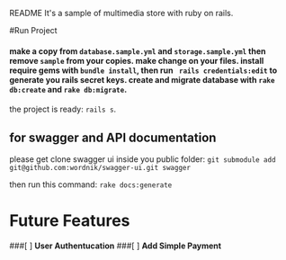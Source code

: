 README
It's a sample of multimedia store with ruby on rails.

#Run Project
#### make a copy from `database.sample.yml` and `storage.sample.yml` then remove `sample` from your copies. make change on your files. install require gems with `bundle install`, then run ` rails credentials:edit` to generate you rails secret keys. create and migrate database with `rake db:create` and `rake db:migrate`.

the project is ready: `rails s`.

## for swagger and API documentation
please get clone swagger ui inside you public folder:
`git submodule add git@github.com:wordnik/swagger-ui.git swagger`

then run this command: `rake docs:generate`

# Future Features
###[ ] **User Authentucation**
###[ ] **Add Simple Payment**
